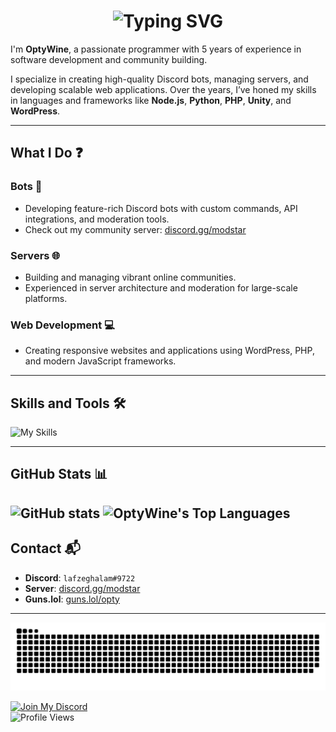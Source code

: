 <h1 align="center"><img src="https://readme-typing-svg.demolab.com?font=Jetbrains+Mono&size=35&duration=3000&pause=1000&color=FFBB48&center=true&vCenter=true&width=1000&height=40&lines=Hi%2C+I'm+OptyWine;a+Full-Stack+Developer;I+love+Building+And+Designing+Cool+Projects;Passionate+About+Coding+And+Community+Management;Welcome+To+My+GitHub+Profile!" alt="Typing SVG" /></h1>

I'm **OptyWine**, a passionate programmer with 5 years of experience in software development and community building.  

I specialize in creating high-quality Discord bots, managing servers, and developing scalable web applications. Over the years, I’ve honed my skills in languages and frameworks like **Node.js**, **Python**, **PHP**, **Unity**, and **WordPress**.

---

## What I Do ❓

### Bots 🤖
- Developing feature-rich Discord bots with custom commands, API integrations, and moderation tools.  
- Check out my community server: [discord.gg/modstar](https://discord.gg/modstar)  

### Servers 🌐
- Building and managing vibrant online communities.  
- Experienced in server architecture and moderation for large-scale platforms.

### Web Development 💻
- Creating responsive websites and applications using WordPress, PHP, and modern JavaScript frameworks.

---

## Skills and Tools 🛠️

![My Skills](https://skillicons.dev/icons?i=js,python,php,html,css,nodejs,unity,wordpress,vscode,github,git,ts,discord)  

---

## GitHub Stats 📊

![GitHub stats](https://github-readme-stats.vercel.app/api?username=OptyWine)
![OptyWine's Top Languages](https://github-readme-stats.vercel.app/api/top-langs/?username=OptyWine&theme=default&show_icons=true&hide_border=true&layout=compact)
---

## Contact 📬 

- **Discord**: `lafzeghalam#9722`  
- **Server**: [discord.gg/modstar](https://discord.gg/modstar)
- **Guns.lol**: [guns.lol/opty](https://guns.lol/opty)

---

![Snake Animation](https://github.com/OptyWine/OptyWine/blob/main/.github/github-user-contribution.svg)  

[![Join My Discord](https://badgen.net/discord/members/modstar)](https://discord.gg/modstar)  
<img src="https://komarev.com/ghpvc/?username=optywine&color=brightgreen" alt="Profile Views" />

